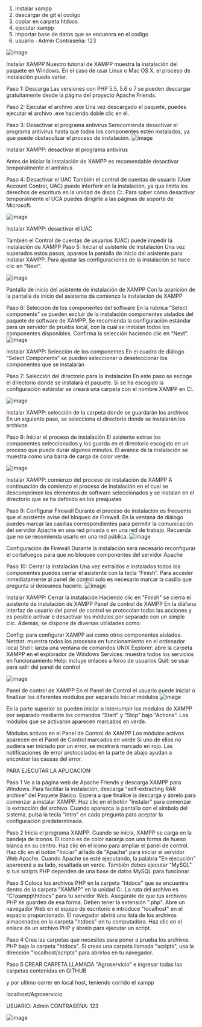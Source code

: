 # 


1. instalar xampp
2. descargar de git el codigo
3. copiar en carpeta htdocs
4. ejecutar xampp
5. importar base de datos que se encuenra en el codigo
6. usuario : Admin    Contraseña: 123

![image](https://user-images.githubusercontent.com/61074025/141046550-12aa6fbe-773e-4df5-82af-db63947c6999.png)

Instalar XAMPP
Nuestro tutorial de XAMPP muestra la instalación del paquete en Windows. En el caso de usar Linux o Mac OS X, el proceso de instalación puede variar.

Paso 1: Descarga
Las versiones con PHP 5.5, 5.6 o 7 se pueden descargar gratuitamente desde la página del proyecto Apache Friends.

Paso 2: Ejecutar el archivo .exe
Una vez descargado el paquete, puedes ejecutar el archivo .exe haciendo doble clic en él.

Paso 3: Desactivar el programa antivirus
Serecomienda desactivar el programa antivirus hasta que todos los componentes estén instalados, ya que puede obstaculizar el proceso de instalación.
![image](https://user-images.githubusercontent.com/61074904/139559774-174cbb98-7024-427d-8455-b6101528914c.png)

Instalar XAMPP: desactivar el programa antivirus 

Antes de iniciar la instalación de XAMPP es recomendable desactivar temporalmente el antivirus

Paso 4: Desactivar el UAC
También el control de cuentas de usuario (User Account Control, UAC) puede interferir en la instalación, ya que limita los derechos de escritura en la unidad de disco C:\. Para saber cómo desactivar temporalmente el UCA puedes dirigirte a las páginas de soporte de Microsoft.

![image](https://user-images.githubusercontent.com/61074904/139559774-174cbb98-7024-427d-8455-b6101528914c.png)


Instalar XAMPP: desactivar el UAC

También el Control de cuentas de usuarios (UAC) puede impedir la instalación de XAMPP
Paso 5: Iniciar el asistente de instalación
Una vez superados estos pasos, aparece la pantalla de inicio del asistente para instalar XAMPP. Para ajustar las configuraciones de la instalación se hace clic en “Next”.


![image](https://user-images.githubusercontent.com/61074904/139559778-4154f9d2-bb40-4bb2-9f4e-f3a1c72e2763.png)


Pantalla de inicio del asistente de instalación de XAMPP
Con la aparición de la pantalla de inicio del asistente da comienzo la instalación de XAMPP

Paso 6: Selección de los componentes del software
En la rúbrica “Select components” se pueden excluir de la instalación componentes aislados del paquete de software de XAMPP. Se recomienda la configuración estándar para un servidor de prueba local, con la cual se instalan todos los componentes disponibles. Confirma la selección haciendo clic en “Next”.
![image](https://user-images.githubusercontent.com/61074904/139559795-7c459e12-2dd5-4b1c-aa71-4b0715dcc14a.png)


Instalar XAMPP: Selección de los componentes 
En el cuadro de diálogo “Select Components“ se pueden seleccionar o deseleccionar los componentes que se instalarán

Paso 7: Selección del directorio para la instalación
En este paso se escoge el directorio donde se instalará el paquete. Si se ha escogido la configuración estándar se creará una carpeta con el nombre XAMPP en C:\.

![image](https://user-images.githubusercontent.com/61074904/139559799-a4f8cb19-2b3d-49c9-bb30-69382dfa4391.png)

Instalar XAMPP: selección de la carpeta donde se guardarán los archivos
En un siguiente paso, se selecciona el directorio donde se instalarán los archivos

Paso 8: Iniciar el proceso de instalación
El asistente extrae los componentes seleccionados y los guarda en el directorio escogido en un proceso que puede durar algunos minutos. El avance de la instalación se muestra como una barra de carga de color verde.

![image](https://user-images.githubusercontent.com/61074904/139559802-b5436cf7-7bcb-45cc-98be-b40aa8e859a5.png)

Instalar XAMPP: comienzo del proceso de instalación de XAMPP
A continuación da comienzo el proceso de instalación en el cual se descomprimen los elementos de software seleccionados y se instalan en el directorio que se ha definido en los preajustes

Paso 9: Configurar Firewall
Durante el proceso de instalación es frecuente que el asistente avise del bloqueo de Firewall. En la ventana de diálogo puedes marcar las casillas correspondientes para permitir la comunicación del servidor Apache en una red privada o en una red de trabajo. Recuerda que no se recomienda usarlo en una red pública.
![image](https://user-images.githubusercontent.com/61074904/139559811-c8f1fa73-ef8d-4a6a-b9cc-a84428002c91.png)


Configuración de Firewall
Durante la instalación será necesario reconfigurar el cortafuegos para que no bloquee componentes del servidor Apache

Paso 10: Cerrar la instalación
Una vez extraídos e instalados todos los componentes puedes cerrar el asistente con la tecla “Finish”. Para acceder inmediatamente al panel de control solo es necesario marcar la casilla que pregunta si deseamos hacerlo.
![image](https://user-images.githubusercontent.com/61074904/139559818-bf586b0b-1a0c-41cb-962e-3d7ab513f9b2.png)


Instalar XAMPP: Cerrar la instalación
Haciendo clic en "Finish" se cierra el asistente de instalación de XAMPP
Panel de control de XAMPP
En la diáfana interfaz de usuario del panel de control se protocolan todas las acciones y es posible activar o desactivar los módulos por separado con un simple clic. Además, se dispone de diversas utilidades como:

Config: para configurar XAMPP así como otros componentes aislados.
Netstat: muestra todos los procesos en funcionamiento en el ordenador local
Shell: lanza una ventana de comandos UNIX
Explorer: abre la carpeta XAMPP en el explorador de Windows
Services: muestra todos los servicios en funcionamiento
Help: incluye enlaces a foros de usuarios
Quit: se usar para salir del panel de control

![image](https://user-images.githubusercontent.com/61074904/139559824-7caec08a-1664-472e-bc19-8551351f4dca.png)

Panel de control de XAMPP
En el Panel de Control el usuario puede iniciar o finalizar los diferentes módulos por separado
Iniciar módulos
![image](https://user-images.githubusercontent.com/61074904/139559831-7cefa4d3-f733-4a5a-96aa-aedc25a9269d.png)

En la parte superior se pueden iniciar o interrumpir los módulos de XAMPP por separado mediante los comandos “Start” y “Stop” bajo “Actions”. Los módulos que se activaron aparecen marcados en verde. 

Módulos activos en el Panel de Control de XAMPP
Los módulos activos aparecen en el Panel de Control marcados en verde
Si uno de ellos no pudiera ser iniciado por un error, se mostrará marcado en rojo. Las notificaciones de error protocoladas en la parte de abajo ayudan a encontrar las causas del error.

PARA EJECUTAR LA APLICACION:

Paso 1
Ve a la página web de Apache Friends y descarga XAMPP para Windows. Para facilitar la instalación, descarga "self-extracting RAR archive" del Paquete Básico. Espera a que finalice la descarga y ábrelo para comenzar a instalar XAMPP. Haz clic en el botón "Instalar" para comenzar la extracción del archivo. Cuando aparezca la pantalla con el símbolo del sistema, pulsa la tecla "Intro" en cada pregunta para aceptar la configuración predeterminada.


 
Paso 2
Inicia el programa XAMPP. Cuando se inicia, XAMPP se carga en la bandeja de iconos. El icono es de color naranja con una forma de hueso blanca en su centro. Haz clic en el icono para ampliar el panel de control. Haz clic en el botón "Iniciar" al lado de "Apache" para iniciar el servidor Web Apache. Cuando Apache se esté ejecutando, la palabra "En ejecución" aparecerá a su lado, resaltada en verde. También debes ejecutar "MySQL" si tus scripts PHP dependen de una base de datos MySQL para funcionar.

Paso 3
Coloca los archivos PHP en la carpeta "htdocs" que se encuentra dentro de la carpeta "XAMMP" en la unidad C:. La ruta del archivo es "C:\xampp\htdocs" para tu servidor Web. Asegúrate de que tus archivos PHP se guarden de esa forma. Deben tener la extensión ".php". Abre un navegador Web en el equipo de escritorio e introduce "localhost" en el espacio proporcionado. El navegador abrirá una lista de los archivos almacenados en la carpeta "htdocs" en tu computadora. Haz clic en el enlace de un archivo PHP y ábrelo para ejecutar un script.

Paso 4
Crea las carpetas que necesites para poner a prueba los archivos PHP bajo la carpeta "htdocs". Si creas una carpeta llamada "scripts", usa la dirección "localhost/scripts" para abrirlos en tu navegador.



Paso 5
CREAR CARPETA LLAMADA "Agroservicio" e ingresar todas las carpetas contenidas en GITHUB

y por ultimo correr en local host, teniendo corrido el xampp

localhost/Agroservicio

USUARIO: Admin CONTRASEÑA: 123

![image](https://user-images.githubusercontent.com/61074025/141047001-69803eeb-8bba-4e73-81e8-4f4954e6f40f.png)
